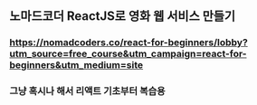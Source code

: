 ## 노마드코더 ReactJS로 영화 웹 서비스 만들기

### https://nomadcoders.co/react-for-beginners/lobby?utm_source=free_course&utm_campaign=react-for-beginners&utm_medium=site

### 그냥 혹시나 해서 리액트 기초부터 복습용

